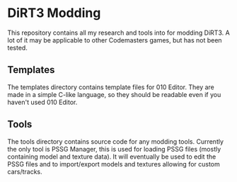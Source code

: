 DiRT3 Modding
============

This repository contains all my research and tools into for modding DiRT3.
A lot of it may be applicable to other Codemasters games, but has not been tested.

Templates
---------

The templates directory contains template files for 010 Editor.
They are made in a simple C-like language, so they should be readable even if you haven't used 010 Editor.

Tools
-----

The tools directory contains source code for any modding tools.
Currently the only tool is PSSG Manager, this is used for loading PSSG files (mostly containing model and texture data).
It will eventually be used to edit the PSSG files and to import/export models and textures allowing for custom cars/tracks.
